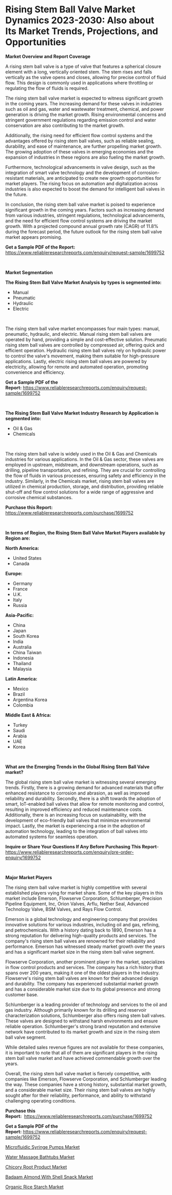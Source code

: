 <p><h1>Rising Stem Ball Valve Market Dynamics 2023-2030: Also about Its Market Trends, Projections, and Opportunities</h1></p><p><strong>Market Overview and Report Coverage</strong></p>
<p><p>A rising stem ball valve is a type of valve that features a spherical closure element with a long, vertically oriented stem. The stem rises and falls vertically as the valve opens and closes, allowing for precise control of fluid flow. This design is commonly used in applications where throttling or regulating the flow of fluids is required.</p><p>The rising stem ball valve market is expected to witness significant growth in the coming years. The increasing demand for these valves in industries such as oil and gas, water and wastewater treatment, chemical, and power generation is driving the market growth. Rising environmental concerns and stringent government regulations regarding emission control and water conservation are also contributing to the market growth.</p><p>Additionally, the rising need for efficient flow control systems and the advantages offered by rising stem ball valves, such as reliable sealing, durability, and ease of maintenance, are further propelling market growth. The growing adoption of these valves in emerging economies and the expansion of industries in these regions are also fueling the market growth.</p><p>Furthermore, technological advancements in valve design, such as the integration of smart valve technology and the development of corrosion-resistant materials, are anticipated to create new growth opportunities for market players. The rising focus on automation and digitalization across industries is also expected to boost the demand for intelligent ball valves in the future.</p><p>In conclusion, the rising stem ball valve market is poised to experience significant growth in the coming years. Factors such as increasing demand from various industries, stringent regulations, technological advancements, and the need for efficient flow control systems are driving the market growth. With a projected compound annual growth rate (CAGR) of 11.8% during the forecast period, the future outlook for the rising stem ball valve market appears promising.</p></p>
<p><strong>Get a Sample PDF of the Report:</strong> <a href="https://www.reliableresearchreports.com/enquiry/request-sample/1699752">https://www.reliableresearchreports.com/enquiry/request-sample/1699752</a></p>
<p>&nbsp;</p>
<p><strong>Market Segmentation</strong></p>
<p><strong>The Rising Stem Ball Valve Market Analysis by types is segmented into:</strong></p>
<p><ul><li>Manual</li><li>Pneumatic</li><li>Hydraulic</li><li>Electric</li></ul></p>
<p>&nbsp;</p>
<p><p>The rising stem ball valve market encompasses four main types: manual, pneumatic, hydraulic, and electric. Manual rising stem ball valves are operated by hand, providing a simple and cost-effective solution. Pneumatic rising stem ball valves are controlled by compressed air, offering quick and efficient operation. Hydraulic rising stem ball valves rely on hydraulic power to control the valve's movement, making them suitable for high-pressure applications. Lastly, electric rising stem ball valves are powered by electricity, allowing for remote and automated operation, promoting convenience and efficiency.</p></p>
<p><strong>Get a Sample PDF of the Report:</strong>&nbsp;<a href="https://www.reliableresearchreports.com/enquiry/request-sample/1699752">https://www.reliableresearchreports.com/enquiry/request-sample/1699752</a></p>
<p>&nbsp;</p>
<p><strong>The Rising Stem Ball Valve Market Industry Research by Application is segmented into:</strong></p>
<p><ul><li>Oil & Gas</li><li>Chemicals</li></ul></p>
<p>&nbsp;</p>
<p><p>The rising stem ball valve is widely used in the Oil & Gas and Chemicals industries for various applications. In the Oil & Gas sector, these valves are employed in upstream, midstream, and downstream operations, such as drilling, pipeline transportation, and refining. They are crucial for controlling the flow of fluids in various processes, ensuring safety and efficiency in the industry. Similarly, in the Chemicals market, rising stem ball valves are utilized in chemical production, storage, and distribution, providing reliable shut-off and flow control solutions for a wide range of aggressive and corrosive chemical substances.</p></p>
<p><strong>Purchase this Report:</strong>&nbsp; <a href="https://www.reliableresearchreports.com/purchase/1699752">https://www.reliableresearchreports.com/purchase/1699752</a></p>
<p>&nbsp;</p>
<p><strong>In terms of Region, the Rising Stem Ball Valve Market Players available by Region are:</strong></p>
<p>
    <p> <strong> North America: </strong>
        <ul>
            <li>United States</li>
            <li>Canada</li>
        </ul>
        </p> 
    <p> <strong> Europe: </strong>
        <ul>
            <li>Germany</li>
            <li>France</li>
            <li>U.K.</li>
            <li>Italy</li>
            <li>Russia</li>
        </ul>
        </p> 
    <p> <strong> Asia-Pacific: </strong>
        <ul>
            <li>China</li>
            <li>Japan</li>
            <li>South Korea</li>
            <li>India</li>
            <li>Australia</li>
            <li>China Taiwan</li>
            <li>Indonesia</li>
            <li>Thailand</li>
            <li>Malaysia</li>
        </ul>
        </p> 
    <p> <strong> Latin America: </strong>
        <ul>
            <li>Mexico</li>
            <li>Brazil</li>
            <li>Argentina Korea</li>
            <li>Colombia</li>
        </ul>
        </p> 
    <p> <strong> Middle East & Africa: </strong>
        <ul>
            <li>Turkey</li>
            <li>Saudi</li>
            <li>Arabia</li>
            <li>UAE</li>
            <li>Korea</li>
        </ul>
    </p>
    </p>
<p>&nbsp;</p>
<p><strong>What are the Emerging Trends in the Global Rising Stem Ball Valve market?</strong></p>
<p><p>The global rising stem ball valve market is witnessing several emerging trends. Firstly, there is a growing demand for advanced materials that offer enhanced resistance to corrosion and abrasion, as well as improved reliability and durability. Secondly, there is a shift towards the adoption of smart, IoT-enabled ball valves that allow for remote monitoring and control, resulting in improved efficiency and reduced maintenance costs. Additionally, there is an increasing focus on sustainability, with the development of eco-friendly ball valves that minimize environmental impact. Lastly, the market is experiencing a rise in the adoption of automation technology, leading to the integration of ball valves into automated systems for seamless operation.</p></p>
<p><strong>Inquire or Share Your Questions If Any Before Purchasing This Report</strong>- <a href="https://www.reliableresearchreports.com/enquiry/pre-order-enquiry/1699752">https://www.reliableresearchreports.com/enquiry/pre-order-enquiry/1699752</a></p>
<p>&nbsp;</p>
<p><strong>Major Market Players</strong></p>
<p><p>The rising stem ball valve market is highly competitive with several established players vying for market share. Some of the key players in this market include Emerson, Flowserve Corporation, Schlumberger, Precision Pipeline Equipment, Inc, Orion Valves, Arflu, Nether Seal, Advanced Technology Valve, BSM Valves, and Rays Flow Control.</p><p>Emerson is a global technology and engineering company that provides innovative solutions for various industries, including oil and gas, refining, and petrochemicals. With a history dating back to 1890, Emerson has a strong reputation for delivering high-quality products and services. The company's rising stem ball valves are renowned for their reliability and performance. Emerson has witnessed steady market growth over the years and has a significant market size in the rising stem ball valve segment.</p><p>Flowserve Corporation, another prominent player in the market, specializes in flow control products and services. The company has a rich history that spans over 200 years, making it one of the oldest players in the industry. Flowserve's rising stem ball valves are known for their advanced design and durability. The company has experienced substantial market growth and has a considerable market size due to its global presence and strong customer base.</p><p>Schlumberger is a leading provider of technology and services to the oil and gas industry. Although primarily known for its drilling and reservoir characterization solutions, Schlumberger also offers rising stem ball valves. These valves are designed to withstand harsh environments and ensure reliable operation. Schlumberger's strong brand reputation and extensive network have contributed to its market growth and size in the rising stem ball valve segment.</p><p>While detailed sales revenue figures are not available for these companies, it is important to note that all of them are significant players in the rising stem ball valve market and have achieved commendable growth over the years.</p><p>Overall, the rising stem ball valve market is fiercely competitive, with companies like Emerson, Flowserve Corporation, and Schlumberger leading the way. These companies have a strong history, substantial market growth, and a considerable market size. Their rising stem ball valves are highly sought after for their reliability, performance, and ability to withstand challenging operating conditions.</p></p>
<p><strong>Purchase this Report:</strong>&nbsp;&nbsp;<a href="https://www.reliableresearchreports.com/purchase/1699752">https://www.reliableresearchreports.com/purchase/1699752</a></p>
<p></p>
<p><strong>Get a Sample PDF of the Report:</strong>&nbsp;<a href="https://www.reliableresearchreports.com/enquiry/request-sample/1699752">https://www.reliableresearchreports.com/enquiry/request-sample/1699752</a></p>
<p><p><a href="https://github.com/ChiragRp1/Market-Research-Report-List-1/blob/main/microfluidic-syringe-pumps-market.md">Microfluidic Syringe Pumps Market</a></p><p><a href="https://github.com/ChiragRP21/Market-Research-Report-List-1/blob/main/water-massage-bathtubs-market.md">Water Massage Bathtubs Market</a></p><p><a href="https://medium.com/@caylawisoky8698/chicory-root-product-market-insight-market-trends-growth-forecasted-from-2023-to-2030-5a144e9cd3e6">Chicory Root Product Market</a></p><p><a href="https://www.linkedin.com/pulse/badaam-almond-shell-snack-market-research-report-unlocks-analysis-mzdke/">Badaam Almond With Shell Snack Market</a></p><p><a href="https://medium.com/@zolajenkins1966/organic-rice-starch-market-analysis-and-sze-forecasted-for-period-from-2023-to-2030-b5c2a7f0be09">Organic Rice Starch Market</a></p></p>
